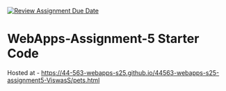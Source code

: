 [![Review Assignment Due Date](https://classroom.github.com/assets/deadline-readme-button-22041afd0340ce965d47ae6ef1cefeee28c7c493a6346c4f15d667ab976d596c.svg)](https://classroom.github.com/a/I_cAM86b)
# WebApps-Assignment-5 Starter Code


Hosted at - https://44-563-webapps-s25.github.io/44563-webapps-s25-assignment5-ViswasS/pets.html
